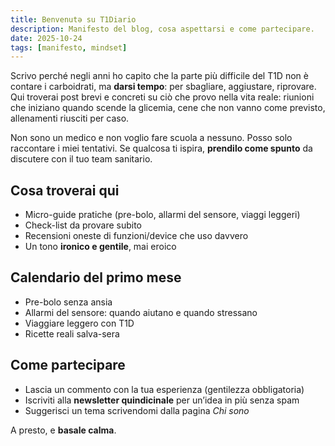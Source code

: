 ```yaml
---
title: Benvenutə su T1Diario
description: Manifesto del blog, cosa aspettarsi e come partecipare.
date: 2025-10-24
tags: [manifesto, mindset]
---
```


Scrivo perché negli anni ho capito che la parte più difficile del T1D non è contare i carboidrati, ma **darsi tempo**: per sbagliare, aggiustare, riprovare. Qui troverai post brevi e concreti su ciò che provo nella vita reale: riunioni che iniziano quando scende la glicemia, cene che non vanno come previsto, allenamenti riusciti per caso.

Non sono un medico e non voglio fare scuola a nessuno. Posso solo raccontare i miei tentativi. Se qualcosa ti ispira, **prendilo come spunto** da discutere con il tuo team sanitario.

## Cosa troverai qui
- Micro-guide pratiche (pre-bolo, allarmi del sensore, viaggi leggeri)
- Check-list da provare subito
- Recensioni oneste di funzioni/device che uso davvero
- Un tono **ironico e gentile**, mai eroico

## Calendario del primo mese
- Pre-bolo senza ansia
- Allarmi del sensore: quando aiutano e quando stressano
- Viaggiare leggero con T1D
- Ricette reali salva-sera

## Come partecipare
- Lascia un commento con la tua esperienza (gentilezza obbligatoria)  
- Iscriviti alla **newsletter quindicinale** per un’idea in più senza spam  
- Suggerisci un tema scrivendomi dalla pagina *Chi sono*

A presto, e **basale calma**.

